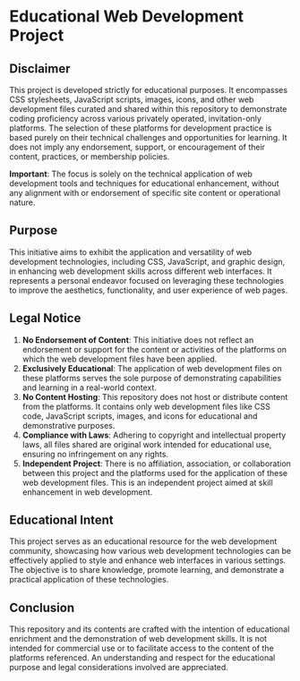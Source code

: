 # Educational Web Development Project

## Disclaimer

This project is developed strictly for educational purposes. It encompasses CSS stylesheets, JavaScript scripts, images, icons, and other web development files curated and shared within this repository to demonstrate coding proficiency across various privately operated, invitation-only platforms. The selection of these platforms for development practice is based purely on their technical challenges and opportunities for learning. It does not imply any endorsement, support, or encouragement of their content, practices, or membership policies.

**Important**: The focus is solely on the technical application of web development tools and techniques for educational enhancement, without any alignment with or endorsement of specific site content or operational nature.

## Purpose

This initiative aims to exhibit the application and versatility of web development technologies, including CSS, JavaScript, and graphic design, in enhancing web development skills across different web interfaces. It represents a personal endeavor focused on leveraging these technologies to improve the aesthetics, functionality, and user experience of web pages.

## Legal Notice

1. **No Endorsement of Content**: This initiative does not reflect an endorsement or support for the content or activities of the platforms on which the web development files have been applied.
2. **Exclusively Educational**: The application of web development files on these platforms serves the sole purpose of demonstrating capabilities and learning in a real-world context.
3. **No Content Hosting**: This repository does not host or distribute content from the platforms. It contains only web development files like CSS code, JavaScript scripts, images, and icons for educational and demonstrative purposes.
4. **Compliance with Laws**: Adhering to copyright and intellectual property laws, all files shared are original work intended for educational use, ensuring no infringement on any rights.
5. **Independent Project**: There is no affiliation, association, or collaboration between this project and the platforms used for the application of these web development files. This is an independent project aimed at skill enhancement in web development.

## Educational Intent

This project serves as an educational resource for the web development community, showcasing how various web development technologies can be effectively applied to style and enhance web interfaces in various settings. The objective is to share knowledge, promote learning, and demonstrate a practical application of these technologies.

## Conclusion

This repository and its contents are crafted with the intention of educational enrichment and the demonstration of web development skills. It is not intended for commercial use or to facilitate access to the content of the platforms referenced. An understanding and respect for the educational purpose and legal considerations involved are appreciated.

